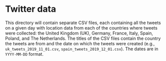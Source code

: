 # Twitter data

This directory will contain separate CSV files, each containing all the tweets on a given day with location data from each of the countries where tweets were collected: the United Kingdom (UK), Germany, France, Italy, Spain, Poland, and The Netherlands. The titles of the CSV files contain the country the tweets are from and the date on which the tweets were created (e.g., `uk_tweets_2019_11_01.csv`, `spain_tweets_2019_12_01.csv`). The dates are in `YYYY-MM-DD` format. 
